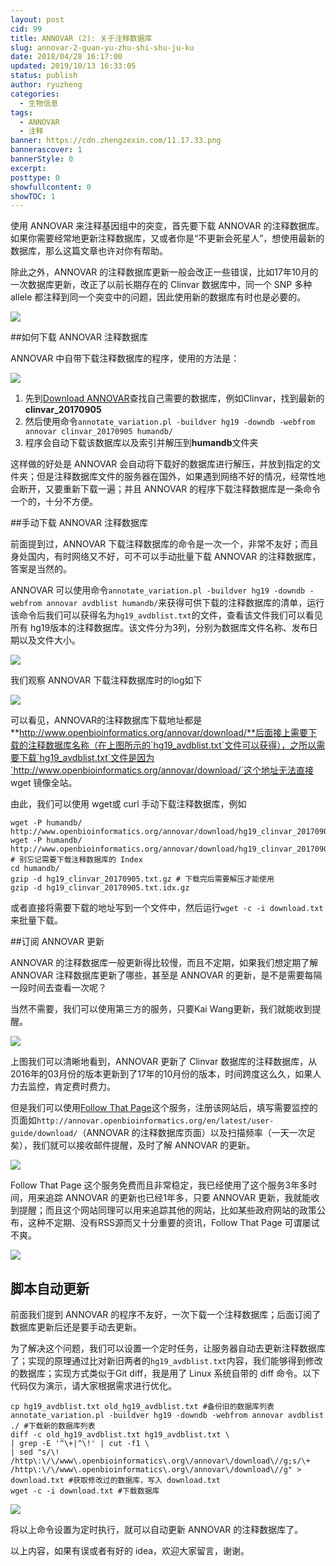 ```yaml
---
layout: post
cid: 99
title: ANNOVAR (2): 关于注释数据库
slug: annovar-2-guan-yu-zhu-shi-shu-ju-ku
date: 2018/04/28 16:17:00
updated: 2019/10/13 16:33:05
status: publish
author: ryuzheng
categories: 
  - 生物信息
tags: 
  - ANNOVAR
  - 注释
banner: https://cdn.zhengzexin.com/11.17.33.png
bannerascover: 1
bannerStyle: 0
excerpt: 
posttype: 0
showfullcontent: 0
showTOC: 1
---
```



使用 ANNOVAR 来注释基因组中的突变，首先要下载 ANNOVAR 的注释数据库。如果你需要经常地更新注释数据库，又或者你是“不更新会死星人”，想使用最新的数据库，那么这篇文章也许对你有帮助。

除此之外，ANNOVAR 的注释数据库更新一般会改正一些错误，比如17年10月的一次数据库更新，改正了以前长期存在的 Clinvar 数据库中，同一个 SNP 多种 allele 都注释到同一个突变中的问题，因此使用新的数据库有时也是必要的。

![][1]

##如何下载 ANNOVAR 注释数据库

ANNOVAR 中自带下载注释数据库的程序，使用的方法是：

![][2]

1. 先到[Download ANNOVAR](http://annovar.openbioinformatics.org/en/latest/user-guide/download/)查找自己需要的数据库，例如Clinvar，找到最新的**clinvar_20170905**
2. 然后使用命令`annotate_variation.pl -buildver hg19 -downdb -webfrom annovar clinvar_20170905 humandb/`
3. 程序会自动下载该数据库以及索引并解压到**humandb**文件夹

这样做的好处是 ANNOVAR 会自动将下载好的数据库进行解压，并放到指定的文件夹；但是注释数据库文件的服务器在国外，如果遇到网络不好的情况，经常性地会断开，又要重新下载一遍；并且 ANNOVAR 的程序下载注释数据库是一条命令一个的，十分不方便。

##手动下载 ANNOVAR 注释数据库

前面提到过，ANNOVAR 下载注释数据库的命令是一次一个，非常不友好；而且身处国内，有时网络又不好，可不可以手动批量下载 ANNOVAR 的注释数据库，答案是当然的。

ANNOVAR 可以使用命令`annotate_variation.pl -buildver hg19 -downdb -webfrom annovar avdblist humandb/`来获得可供下载的注释数据库的清单，运行该命令后我们可以获得名为`hg19_avdblist.txt`的文件，查看该文件我们可以看见所有 hg19版本的注释数据库。该文件分为3列，分别为数据库文件名称、发布日期以及文件大小。


![][3]


我们观察 ANNOVAR 下载注释数据库时的log如下


![][4]


可以看见，ANNOVAR的注释数据库下载地址都是**http://www.openbioinformatics.org/annovar/download/**后面接上需要下载的注释数据库名称（在上图所示的`hg19_avdblist.txt`文件可以获得），之所以需要下载`hg19_avdblist.txt`文件是因为`http://www.openbioinformatics.org/annovar/download/`这个地址无法直接 wget 镜像全站。

由此，我们可以使用 wget或 curl 手动下载注释数据库，例如

```
wget -P humandb/ http://www.openbioinformatics.org/annovar/download/hg19_clinvar_20170905.txt.gz
wget -P humandb/ http://www.openbioinformatics.org/annovar/download/hg19_clinvar_20170905.txt.idx.gz # 别忘记需要下载注释数据库的 Index
cd humandb/
gzip -d hg19_clinvar_20170905.txt.gz # 下载完后需要解压才能使用
gzip -d hg19_clinvar_20170905.txt.idx.gz
```

或者直接将需要下载的地址写到一个文件中，然后运行`wget -c -i download.txt`来批量下载。


##订阅 ANNOVAR 更新

ANNOVAR 的注释数据库一般更新得比较慢，而且不定期，如果我们想定期了解 ANNOVAR 注释数据库更新了哪些，甚至是 ANNOVAR 的更新，是不是需要每隔一段时间去查看一次呢？

当然不需要，我们可以使用第三方的服务，只要Kai Wang更新，我们就能收到提醒。


![][5]


上图我们可以清晰地看到，ANNOVAR 更新了 Clinvar 数据库的注释数据库，从2016年的03月份的版本更新到了17年的10月份的版本，时间跨度这么久，如果人力去监控，肯定费时费力。

但是我们可以使用[Follow That Page](https://www.followthatpage.com/)这个服务，注册该网站后，填写需要监控的页面如`http://annovar.openbioinformatics.org/en/latest/user-guide/download/`（ANNOVAR 的注释数据库页面）以及扫描频率（一天一次足矣），我们就可以接收邮件提醒，及时了解 ANNOVAR 的更新。


![][6]


Follow That Page 这个服务免费而且非常稳定，我已经使用了这个服务3年多时间，用来追踪 ANNOVAR 的更新也已经1年多，只要 ANNOVAR 更新，我就能收到提醒；而且这个网站同理可以用来追踪其他的网站，比如某些政府网站的政策公布，这种不定期、没有RSS源而又十分重要的资讯，Follow That Page 可谓屡试不爽。


![][7]


## 脚本自动更新

前面我们提到 ANNOVAR 的程序不友好，一次下载一个注释数据库；后面订阅了数据库更新后还是要手动去更新。

为了解决这个问题，我们可以设置一个定时任务，让服务器自动去更新注释数据库了；实现的原理通过比对新旧两者的`hg19_avdblist.txt`内容，我们能够得到修改的数据库；实现方式类似于Git diff，我是用了 Linux 系统自带的 diff 命令。以下代码仅为演示，请大家根据需求进行优化。

```
cp hg19_avdblist.txt old_hg19_avdblist.txt #备份旧的数据库列表
annotate_variation.pl -buildver hg19 -downdb -webfrom annovar avdblist ./ #下载新的数据库列表
diff -c old_hg19_avdblist.txt hg19_avdblist.txt \
| grep -E '^\+|^\!' | cut -f1 \
| sed "s/\! /http\:\/\/www\.openbioinformatics\.org\/annovar\/download\//g;s/\+ /http\:\/\/www\.openbioinformatics\.org\/annovar\/download\//g" > download.txt #获取修改过的数据库，写入 download.txt
wget -c -i download.txt #下载数据库
```


![][8]



将以上命令设置为定时执行，就可以自动更新 ANNOVAR 的注释数据库了。

以上内容，如果有误或者有好的 idea，欢迎大家留言，谢谢。


  [1]: https://cdn.zhengzexin.com/9.44.38.png
  [2]: https://cdn.zhengzexin.com/11.17.33.png
  [3]: https://cdn.zhengzexin.com/10.04.22.png
  [4]: https://cdn.zhengzexin.com/10.08.49.png
  [5]: https://cdn.zhengzexin.com/10.24.38.png
  [6]: https://cdn.zhengzexin.com/10.33.49.png
  [7]: https://cdn.zhengzexin.com/8c54eb53d8e5f5eb61a5fc04bf7f8fd_1280_469_false_86.png
  [8]: https://cdn.zhengzexin.com/12.10.31.png